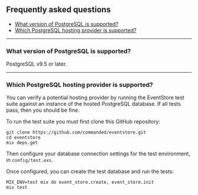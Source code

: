 ## Frequently asked questions

- [What version of PostgreSQL is supported?](#what-version-of-postgresql-is-supported)
- [Which PostgreSQL hosting provider is supported?](#which-postgresql-hosting-provider-is-supported)

---

### What version of PostgreSQL is supported?

PostgreSQL v9.5 or later.

---

### Which PostgreSQL hosting provider is supported?

You can verify a potential hosting provider by running the EventStore test suite against an instance of the hosted PostgreSQL database. If all tests pass, then you should be fine.

To run the test suite you must first clone this GitHub repository:

```console
git clone https://github.com/commanded/eventstore.git
cd eventstore
mix deps.get
```

Then configure your database connection settings for the test environment, in `config/test.exs`.

Once configured, you can create the test database and run the tests:

```console
MIX_ENV=test mix do event_store.create, event_store.init
mix test
```

